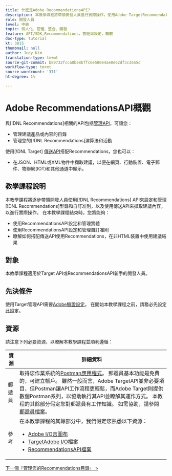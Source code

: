 ```yaml
---
title: 什麼是Adobe RecommendationsAPI?
description: 本教學課程將帶領開發人員進行實際操作，使用Adobe TargetRecommendationsAPI來設定和管理Recommendations型錄和自訂准則，以及使用傳送API來擷取建議內容。
role: 開發人員
level: 中級
topic: 個人化、管理、整合、開發
feature: API/SDK,Recommendations，管理與設定，概觀
doc-type: tutorial
kt: 3815
thumbnail: null
author: Judy Kim
translation-type: tm+mt
source-git-commit: b89732fcca0be8bffc6e580e4ae0e62df3c3655d
workflow-type: tm+mt
source-wordcount: '371'
ht-degree: 1%

---
```



# Adobe RecommendationsAPI概觀

與[!DNL Recommendations]相關的API包括[管理API](https://docs.adobe.com/content/help/en/target/using/apis/api-overview.html)，可讓您：

* 管理建議產品或內容的目錄
* 管理您的[!DNL Recommendations]演算法和活動

使用[!DNL Target] [傳送API](https://docs.adobe.com/content/help/en/target/using/apis/api-overview.html)搭配Recommendations，您也可以：

* 在JSON、HTML或XML物件中擷取建議，以便在網頁、行動裝置、電子郵件、物聯網(IOT)和其他通道中顯示。

## 教學課程說明

本教學課程將逐步帶領開發人員使用[!DNL Recommendations] API來設定和管理[!DNL Recommendations]型錄和自訂准則，以及使用傳送API來擷取建議內容，以進行實際操作。 在本教學課程結束時，您將能夠：

* 使用RecommendationsAPI設定和管理實體
* 使用RecommendationsAPI設定和管理自訂准則
* 瞭解如何搭配傳送API使用Recommendations，在非HTML裝置中使用建議結果

## 對象

本教學課程適用於Target API或RecommendationsAPI新手的開發人員。

## 先決條件

使用Target管理API需要[Adobe驗證設定](../apis/configure-io-target-integration.md)。 在開始本教學課程之前，請務必先設定此設定。

## 資源

請注意下列必要資源，以瞭解本教學課程並順利遵循：

| 資源 | 詳細資料 |
| --- | --- |
| 郵遞員 | 取得您作業系統的[Postman應用程式](https://www.postman.com/downloads/)。 郵遞員基本功能是免費的，可建立帳戶。 雖然一般而言，Adobe TargetAPI並非必要項目，但Postman讓API工作流程更輕鬆，而Adobe Target則提供數個Postman系列，以協助執行其API並瞭解其運作方式。 本教程的其餘部分假定您對郵遞員有工作知識。 如需協助，請參閱[郵遞員檔案](https://learning.getpostman.com/)。 |
| 參考 | 在本教學課程的其餘部分中，我們假定您熟悉以下資源：<UL><li>[Adobe I/O吉圖布](https://github.com/adobeio)</li><li>[TargetAdobe I/O檔案](https://developers.adobetarget.com/api/#introduction)</li><li>[RecommendationsAPI檔案](https://developers.adobetarget.com/api/recommendations/)</li></ul> |

[下一個「管理您的Recommendations目錄」 >](manage-catalog.md)
